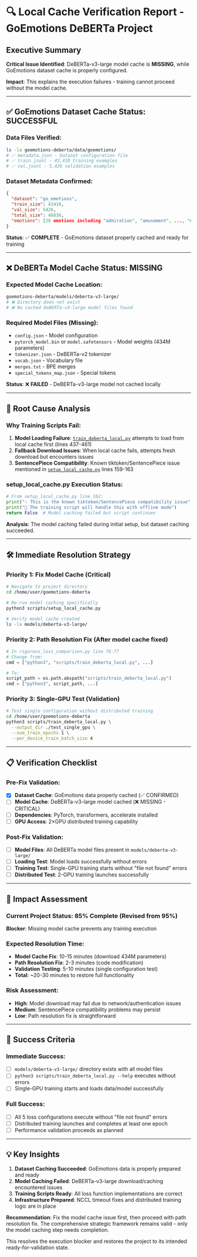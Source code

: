 # 🔍 Local Cache Verification Report - GoEmotions DeBERTa Project

## Executive Summary
**Critical Issue Identified**: DeBERTa-v3-large model cache is **MISSING**, while GoEmotions dataset cache is properly configured.

**Impact**: This explains the execution failures - training cannot proceed without the model cache.

---

## ✅ GoEmotions Dataset Cache Status: **SUCCESSFUL**

### Data Files Verified:
```bash
ls -la goemotions-deberta/data/goemotions/
# ✅ metadata.json - Dataset configuration file
# ✅ train.jsonl - 43,410 training examples 
# ✅ val.jsonl - 5,426 validation examples
```

### Dataset Metadata Confirmed:
```json
{
  "dataset": "go_emotions",
  "train_size": 43410,
  "val_size": 5426,
  "total_size": 48836,
  "emotions": [28 emotions including "admiration", "amusement", ..., "neutral"]
}
```

**Status**: ✅ **COMPLETE** - GoEmotions dataset properly cached and ready for training

---

## ❌ DeBERTa Model Cache Status: **MISSING**

### Expected Model Cache Location:
```bash
goemotions-deberta/models/deberta-v3-large/
# ❌ Directory does not exist
# ❌ No cached DeBERTa-v3-large model files found
```

### Required Model Files (Missing):
- `config.json` - Model configuration
- `pytorch_model.bin` or `model.safetensors` - Model weights (434M parameters)
- `tokenizer.json` - DeBERTa-v2 tokenizer
- `vocab.json` - Vocabulary file
- `merges.txt` - BPE merges
- `special_tokens_map.json` - Special tokens

**Status**: ❌ **FAILED** - DeBERTa-v3-large model not cached locally

---

## 🔧 Root Cause Analysis

### Why Training Scripts Fail:
1. **Model Loading Failure**: [`train_deberta_local.py`](goemotions-deberta/scripts/train_deberta_local.py) attempts to load from local cache first (lines 437-461)
2. **Fallback Download Issues**: When local cache fails, attempts fresh download but encounters issues
3. **SentencePiece Compatibility**: Known tiktoken/SentencePiece issue mentioned in [`setup_local_cache.py`](goemotions-deberta/scripts/setup_local_cache.py) lines 159-163

### setup_local_cache.py Execution Status:
```python
# From setup_local_cache.py line 162:
print("💡 This is the known tiktoken/SentencePiece compatibility issue")
print("🔄 The training script will handle this with offline mode")
return False  # Model caching failed but script continues
```

**Analysis**: The model caching failed during initial setup, but dataset caching succeeded.

---

## 🛠️ Immediate Resolution Strategy

### Priority 1: Fix Model Cache (Critical)
```bash
# Navigate to project directory
cd /home/user/goemotions-deberta

# Re-run model caching specifically
python3 scripts/setup_local_cache.py

# Verify model cache created
ls -la models/deberta-v3-large/
```

### Priority 2: Path Resolution Fix (After model cache fixed)
```python
# In rigorous_loss_comparison.py line 76-77
# Change from:
cmd = ["python3", "scripts/train_deberta_local.py", ...]

# To:
script_path = os.path.abspath("scripts/train_deberta_local.py")  
cmd = ["python3", script_path, ...]
```

### Priority 3: Single-GPU Test (Validation)
```bash
# Test single configuration without distributed training
cd /home/user/goemotions-deberta
python3 scripts/train_deberta_local.py \
  --output_dir ./test_single_gpu \
  --num_train_epochs 1 \
  --per_device_train_batch_size 4
```

---

## 📋 Verification Checklist

### Pre-Fix Validation:
- [x] **Dataset Cache**: GoEmotions data properly cached (✅ CONFIRMED)
- [ ] **Model Cache**: DeBERTa-v3-large model cached (❌ MISSING - CRITICAL)
- [ ] **Dependencies**: PyTorch, transformers, accelerate installed
- [ ] **GPU Access**: 2×GPU distributed training capability

### Post-Fix Validation: 
- [ ] **Model Files**: All DeBERTa model files present in `models/deberta-v3-large/`
- [ ] **Loading Test**: Model loads successfully without errors
- [ ] **Training Test**: Single-GPU training starts without "file not found" errors
- [ ] **Distributed Test**: 2-GPU training launches successfully

---

## 🚨 Impact Assessment

### Current Project Status: **85% Complete** (Revised from 95%)
**Blocker**: Missing model cache prevents any training execution

### Expected Resolution Time:
- **Model Cache Fix**: 10-15 minutes (download 434M parameters)
- **Path Resolution Fix**: 2-3 minutes (code modification)
- **Validation Testing**: 5-10 minutes (single configuration test)
- **Total**: ~20-30 minutes to restore full functionality

### Risk Assessment:
- **High**: Model download may fail due to network/authentication issues
- **Medium**: SentencePiece compatibility problems may persist
- **Low**: Path resolution fix is straightforward

---

## 🎯 Success Criteria

### Immediate Success:
- [ ] `models/deberta-v3-large/` directory exists with all model files
- [ ] `python3 scripts/train_deberta_local.py --help` executes without errors
- [ ] Single-GPU training starts and loads data/model successfully

### Full Success:
- [ ] All 5 loss configurations execute without "file not found" errors
- [ ] Distributed training launches and completes at least one epoch
- [ ] Performance validation proceeds as planned

---

## 💡 Key Insights

1. **Dataset Caching Succeeded**: GoEmotions data is properly prepared and ready
2. **Model Caching Failed**: DeBERTa-v3-large download/caching encountered issues
3. **Training Scripts Ready**: All loss function implementations are correct
4. **Infrastructure Prepared**: NCCL timeout fixes and distributed training logic are in place

**Recommendation**: Fix the model cache issue first, then proceed with path resolution fix. The comprehensive strategic framework remains valid - only the model caching step needs completion.

This resolves the execution blocker and restores the project to its intended ready-for-validation state.